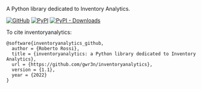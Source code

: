 A Python library dedicated to Inventory Analytics.

[![GitHub](https://img.shields.io/github/license/gwr3n/inventoryanalytics)](https://github.com/gwr3n/inventoryanalytics)
[![PyPI](https://img.shields.io/pypi/v/inventoryanalytics?logo=pypi)](https://pypi.org/project/inventoryanalytics)
[![PyPI - Downloads](https://img.shields.io/pypi/dm/inventoryanalytics?logo=pypi)](https://pypi.org/project/inventoryanalytics) 

To cite inventoryanalytics:

```
@software{inventoryanalytics_github,
  author = {Roberto Rossi},
  title = {inventoryanalytics: a Python library dedicated to Inventory Analytics},
  url = {https://github.com/gwr3n/inventoryanalytics},
  version = {1.1},
  year = {2022}
}
```
